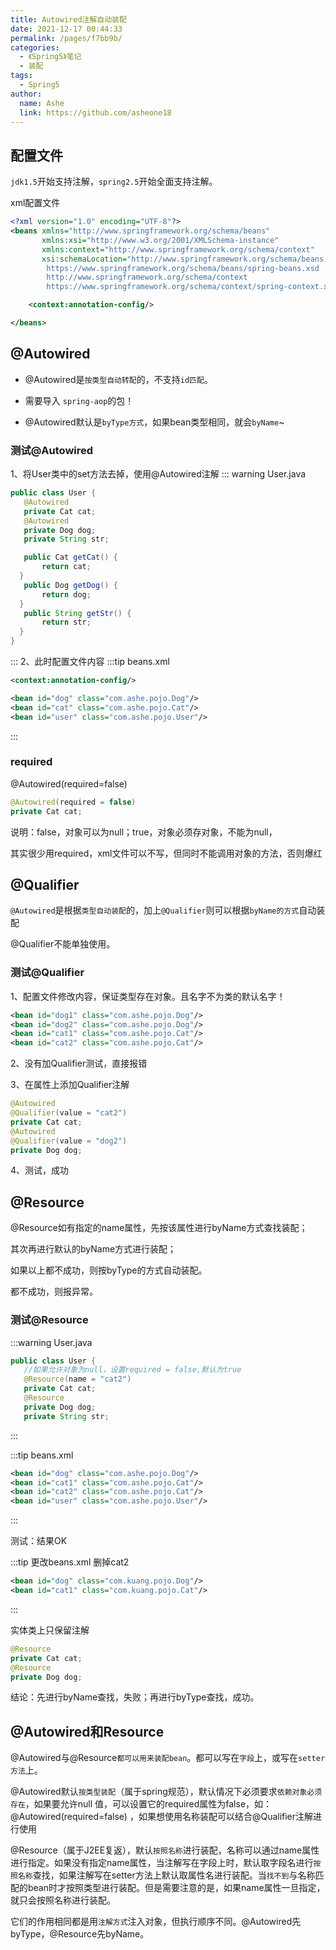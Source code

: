 ```yaml
---
title: Autowired注解自动装配
date: 2021-12-17 00:44:33
permalink: /pages/f7bb9b/
categories:
  - 《Spring5》笔记
  - 装配
tags:
  - Spring5
author:
  name: Ashe
  link: https://github.com/asheone18
---
```


## 配置文件

`jdk1.5`开始支持注解，`spring2.5`开始全面支持注解。

xml配置文件

```xml
<?xml version="1.0" encoding="UTF-8"?>
<beans xmlns="http://www.springframework.org/schema/beans"
       xmlns:xsi="http://www.w3.org/2001/XMLSchema-instance"
       xmlns:context="http://www.springframework.org/schema/context"
       xsi:schemaLocation="http://www.springframework.org/schema/beans
        https://www.springframework.org/schema/beans/spring-beans.xsd
        http://www.springframework.org/schema/context
        https://www.springframework.org/schema/context/spring-context.xsd">

    <context:annotation-config/>

</beans>
```

## @Autowired
- @Autowired是`按类型自动转配`的，不支持`id匹配`。

- 需要导入 `spring-aop`的包！

- @Autowired默认是`byType方式`，如果bean类型相同，就会`byName`~

### 测试@Autowired

1、将User类中的set方法去掉，使用@Autowired注解
::: warning User.java
```java
public class User {
   @Autowired
   private Cat cat;
   @Autowired
   private Dog dog;
   private String str;

   public Cat getCat() {
       return cat;
  }
   public Dog getDog() {
       return dog;
  }
   public String getStr() {
       return str;
  }
}
```
:::
2、此时配置文件内容
:::tip beans.xml
```xml
<context:annotation-config/>

<bean id="dog" class="com.ashe.pojo.Dog"/>
<bean id="cat" class="com.ashe.pojo.Cat"/>
<bean id="user" class="com.ashe.pojo.User"/>
```
:::

### required
@Autowired(required=false)  
```java
@Autowired(required = false)
private Cat cat;
```
说明：false，对象可以为null；true，对象必须存对象，不能为null，

其实很少用required，xml文件可以不写，但同时不能调用对象的方法，否则爆红

## @Qualifier

`@Autowired`是根据`类型自动装配`的，加上`@Qualifier`则可以根据`byName的方式`自动装配

@Qualifier不能单独使用。

### 测试@Qualifier
1、配置文件修改内容，保证类型存在对象。且名字不为类的默认名字！

```xml
<bean id="dog1" class="com.ashe.pojo.Dog"/>
<bean id="dog2" class="com.ashe.pojo.Dog"/>
<bean id="cat1" class="com.ashe.pojo.Cat"/>
<bean id="cat2" class="com.ashe.pojo.Cat"/>
```

2、没有加Qualifier测试，直接报错

3、在属性上添加Qualifier注解

```java
@Autowired
@Qualifier(value = "cat2")
private Cat cat;
@Autowired
@Qualifier(value = "dog2")
private Dog dog;
```

4、测试，成功

## @Resource

@Resource如有指定的name属性，先按该属性进行byName方式查找装配；

其次再进行默认的byName方式进行装配；

如果以上都不成功，则按byType的方式自动装配。

都不成功，则报异常。

### 测试@Resource

:::warning User.java
```java
public class User {
   //如果允许对象为null，设置required = false,默认为true
   @Resource(name = "cat2")
   private Cat cat;
   @Resource
   private Dog dog;
   private String str;
```
:::

:::tip beans.xml
```xml
<bean id="dog" class="com.ashe.pojo.Dog"/>
<bean id="cat1" class="com.ashe.pojo.Cat"/>
<bean id="cat2" class="com.ashe.pojo.Cat"/>
<bean id="user" class="com.ashe.pojo.User"/>
```
:::

测试：结果OK

:::tip 更改beans.xml 删掉cat2
```xml
<bean id="dog" class="com.kuang.pojo.Dog"/>
<bean id="cat1" class="com.kuang.pojo.Cat"/>
```
:::

实体类上只保留注解
```java 
@Resource
private Cat cat;
@Resource
private Dog dog;
```

结论：先进行byName查找，失败；再进行byType查找，成功。

## @Autowired和Resource

@Autowired与@Resource`都可以用来装配bean`。都可以写在`字段`上，或写在`setter方法`上。

@Autowired默认`按类型装配`（属于spring规范），默认情况下必须要求`依赖对象必须存在`，如果要允许null 值，可以设置它的required属性为false，如：@Autowired(required=false) ，如果想使用名称装配可以结合@Qualifier注解进行使用

@Resource（属于J2EE复返），默认`按照名称`进行装配，名称可以通过name属性进行指定。如果没有指定name属性，当注解写在字段上时，默认取字段名进行`按照名称`查找，如果注解写在setter方法上默认取属性名进行装配。当`找不到`与名称匹配的bean时才按照类型进行装配。但是需要注意的是，如果name属性一旦指定，就只会按照名称进行装配。

它们的作用相同都是用`注解方式`注入对象，但执行顺序不同。@Autowired先byType，@Resource先byName。